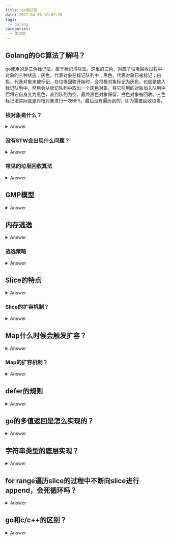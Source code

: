 ```yaml
---
title: go面试题
date: 2022-04-06 19:07:10
tags:
  - golang
categories:
  - 面试题
---
```


## Golang的GC算法了解吗？

go使用的是三色标记法，属于标记清除法。这里的三色，对应了垃圾回收过程中对象的三种状态：灰色，代表对象在标记队列中；黑色，代表对象已被标记；白色，代表对象未被标记。在垃圾回收开始时，会将根对象标记为灰色，也就是放入标记队列中，然后会从标记队列中取出一个灰色对象，将它引用的对象加入队列中后将它自身变为黑色，直到队列为空。最终黑色对象保留，白色对象被回收。三色标记法实际就是对根对象进行一次BFS，最后没有遍历到的，即为需要回收垃圾。

### 根对象是什么？

<details>
    <summary>Answer</summary>
    <ol>
        <li>全局变量</li>
        <li>执行栈</li>
        <li>寄存器</li>
    </ol>
</details>

### 没有STW会出现什么问题？

<details>
    <summary>Answer</summary>
    <p>
        内存误回收：考虑一个已经扫描完毕的黑色对象，让它引用一个新建的白色对象。最终这个白色对象会被回收。
    </p>
</details>

### 常见的垃圾回收算法

<details>
    <summary>Answer</summary>
    <ul>
        <li>引用计数法：对每个对象维护一个引用计数，当计数为0时回收该对象。</li>
        <ul>
            <li>优点：对象可以很快被回收，不会出现内存耗尽或达到某个阈值时才回收。</li>
            <li>缺点：不能很好地处理循环引用，而且实时维护引用计数，空间开销比较大。</li>
        </ul>
        <li>标记清除法：从根变量开始遍历所有引用的对象并标记，最后回收所有没有被标记的对象。</li>
        <ul>
            <li>优点：可以处理循环引用，并且不用实时维护引用计数，减少了空间上的开销。</li>
            <li>缺点：需要STW，即暂停程序运行。</li>
        </ul>
        <li>分代收集法：按照对象生命周期长短划分，生命周期长的放入老年代，而短的放入新生代，不同代有不同的回收算法和回收频率。</li>
        <ul>
            <li>优点：回收性能好。</li>
            <li>缺点：算法复杂。</li>
        </ul>
    </ul>
</details>

## GMP模型

<details>
    <summary>Answer</summary>
    <ul>
        <li>G：指goroutine。</li>
        <li>M：工作线程，在go中被称为Machine。</li>
        <li>P：处理器，是go中定义的一个概念，它包含运行go代码的必要资源。</li>
    </ul>
    <ul>
        <p>goroutine调度策略</p>
        <ul>
            <li>每个P维护一个包含G的本地队列，P周期性地从本地队列头部取出G调度到M中执行一小段时间后将上下文保存下来，然后将G放到本地队列尾部。除了本地队列以外，还有一个全局队列。每个P都会周期性地查看全局队列。如果一个P的本地队列中的G已全部执行完毕，那么会从全局队列中拿一批G放入本地队列；如果全局队列中也没有G，那么它会尝试将其它P的本地队列中的G偷取一半放入自身的本地队列。</li>
            <li>当G进入系统调用时，所属的M会释放P，P会被其它M获取（可能是空闲的M，如果没有空闲的M，那么新建一个M），原本的M由于系统调用而阻塞。</li>
        </ul>
    </ul>
</details>

## 内存逃逸

<details>
    <summary>Answer</summary>
    <p>
        在一段程序中，每一个函数都会有自己的内存区域存放自己的局部变量、返回地址等，这些内存会由编译器在栈中进行分配，每一个函数都会分配一个栈桢，在函数运行结束后进行销毁，但是有些变量我们想在函数运行结束后仍然使用它，那么就需要把这个变量在堆上分配，这种从"栈"上逃逸到"堆"上的现象就成为内存逃逸。
    </p>
</details>

### 逃逸策略

<details>
    <summary>Answer</summary>
    <ol>
        <li>如果对象在函数外部没有引用，则优先放到栈中。（如果需要内存过大，则放到堆中）</li>
        <li>如果对象在函数外部存在引用，则必定放到堆中。</li>
    </ol>
</details>

## Slice的特点

<details>
    <summary>Answer</summary>
    <ul>
        <li>每个Slice都指向一个底层数组。</li>
        <li>使用<code>len()</code>计算Slice长度的时间复杂度为O(1)。</li>
        <li>使用<code>cap()</code>计算Slice容量的时间复杂度为O(1)。</li>
        <li>通过函数传递Slice时，不会拷贝底层数组。</li>
        <li>通过<code>append()</code>向切片追加元素时可能触发扩容。</li>
    </ul>
</details>

### Slice的扩容机制？

<details>
    <summary>Answer</summary>
    <ol>
        <li>如果原Slice的容量小于1024，则新Slice的容量扩大为原来的2倍。</li>
        <li>如果原Slice的容量大于等于1024，则新Slice的容量扩大为原来的1.25倍。</li>
    </ol>
</details>

## Map什么时候会触发扩容？

<details>
    <summary>Answer</summary>
    <p>满足下列两个条件之一：</p>
    <ul>
        <li>负载因子 > 6.5时，即平均每个bucket存储键值对达到6.5个以上。</li>
        <li>overflow数量 > 2^15时，即overflow的数量超过32768时。</li>
    </ul>
</details>

### Map的扩容机制？

<details>
    <summary>Answer</summary>
    <ul>
        <p>增量扩容(负载因子过大触发)</p>
        <ul>
            <li>新建一个新的buckets，容量为原来的2倍。</li>
            <li>采用渐进式rehash，在访问map时触发迁移。</li>
        </ul>
    </ul>
    <ul>
        <p>等量扩容(overflow数量过高触发)</p>
        <ul>
            <li>新建一个新的buckets，容量跟原来一样。</li>
            <li>采用渐进式rehash，在访问map时触发迁移。</li>
        </ul>
    </ul>
</details>

## defer的规则

<details>
    <summary>Answer</summary>
    <ol>
        <li>延迟函数的参数在defer语句出现时就已经确定了。</li>
        <li>延迟函数执行按后进先出顺序执行，即先出现的defer最后执行。</li>
        <li>延迟函数可能操作使用defer语句的函数的具名返回值。</li>
    </ol>
</details>

## go的多值返回是怎么实现的？

<details>
    <summary>Answer</summary>
    为了实现多值返回，go是使用栈空间来返回值的。而常见的C语言是通过寄存器来返回值的。go在调用函数的时候，会在栈中预留返回值的空位，在返回前将具体值赋值。
</details>

## 字符串类型的底层实现？

<details>
    <summary>Answer</summary>
    底层是一个字符串指针加上一个cap。是一种不可变类型，每次更换内容，实际是更换底层指针。
</details>

## for range遍历slice的过程中不断向slice进行append，会死循环吗？

<details>
    <summary>Answer</summary>
    不会。for range是go的一个语法糖，它在进入循环之前会先获取len(slice)，然后执行len(slice)次数的循环。
</details>

## go和c/c++的区别？

<details>
    <summary>Answer</summary>
    <ol>
        <li>go不支持隐式类型转换，c/c++支持。</li>
        <li>go要求统一的代码风格，并且有gofmt这个格式化工具。</li>
        <li>go通过标识符的首字母是否大写决定可见性，而c/c++通过private、public等关键字。</li>
        <li>go支持多返回值，c/c++不支持。</li>
        <li>go支持匿名函数，c/c++只存在类似的lambda表达式。</li>
        <li>go在语言层面支持并发，c/c++需要调用外部库。</li>
        <li>go有自己的垃圾回收器，而c/c++只能手动进行垃圾回收。</li>
    </ol>
</details>
